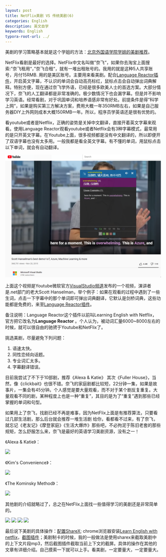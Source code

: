 ```yaml
---
layout: post
title: NetFlix美剧 VS 传统美剧(6)
categories: English
description: 英文自学
keywords: English
typora-root-url: ../
---
```


美剧的学习策略基本就是这个学姐的方法：[北京外国语学院学姐的美剧推荐](https://www.bilibili.com/video/BV1xM4y1K7M7)。

NetFlix看剧是最好的选择。NetFlix中文名叫做”奈飞“，如果你去淘宝上面搜索:”奈飞租用“，”奈飞合租“，就有一堆出租账号的。我用的就是这种5人共享账号，月付15RMB. 用的是美区账号。主要用来看美剧。配合[Language Reactor插件](https://chrome.google.com/webstore/detail/language-learning-with-ne/hoombieeljmmljlkjmnheibnpciblicm)，开启英文字幕，不认识的单词会自动高亮标红，鼠标点击会自动弹出词典解释。特别方便，现在通过奈飞学外语，已经是很多欧美人士的首选方案。大部分情况下，奈飞的人工翻译都是非常准确的。极少数情况下也会漏字幕。但是并不影响学习英语。经常看剧，对于巩固单词和培养语感非常有好处。前提条件是得“科学上网”，如果是购买第三方解决方案，费用大概一年350RMB左右，如果是自己服务器DIY上外网则成本大概150RMB一年。所以，程序员学英语还是很有优势的。

看youtube或者是Netflix，正确的姿势是关掉中文翻译，直接开着英文字幕来观看。使用Language Reactor观看youtube或者Netflix会有3种字幕模式，最常用的是只开英文字幕。在Youtube上面，很多视频都是没有中文翻译的，所以即便开了双语字幕也没有太多用。一般我都是看全英文字幕。有不懂的单词，用鼠标点击以下单词，就会有自动翻译。

![overwhelming](/images/posts/overwhelming6811.png)

上面这个视频是Youtube微软官方[VisualStudio频道](https://www.youtube.com/channel/UChqrDOwARrxdJF-ykAptc7w)发布的一个视频，演讲者是.net部门的老大Scott Hanselman，举个例子：如果在观看的过程中遇到了一些生词，点击一下字幕中的那个单词即可弹出词典翻译，它默认是剑桥词典，这些功能都是免费的，来至[Language Reactor插件](https://chrome.google.com/webstore/detail/language-learning-with-ne/hoombieeljmmljlkjmnheibnpciblicm)。



备注说明：Language Reactor这个插件以前叫Learning English with Netflix，官方把它改名为**Language Reactor** 。个人认为，被动词汇量6000~8000左右的时候，就可以很自由的驰骋于Youtube和NetFlix了。

挑选美剧，尽量避免下列问题：

1. 语速太快。
2. 同性恋倾向话题。
3. 专业词汇太多。
4. 字幕翻译错误。

目前我尝试了不下于10部剧，推荐《Alexa & Katie》 其次《Fuller House》，当然，像《clickbait》也很不错。奈飞的家庭剧都比较短，22分钟一集，如果是故事片，一集会有45分钟。个人感觉是要大量观看，而不对于某个剧反复重复。大量观看不同的剧，某种程度上也是一种“重复”，其目的是为了“重复”遇到那些已经掌握的单词和句型。

如果用上了奈飞，找剧已经不再是难事，因为NetFlix上面是有推荐算法，只要看过几部生活剧，那么后台就会推荐一堆生活剧 给你，看都看不过来，有了奈飞，就忘记《老友记》《摩登家庭》《生活大爆炸》那些吧，不必拘泥于陈旧老套的那些规矩，怎么舒服怎么来，奈飞是最好的英语学习美剧资源，没有之一！

《Alexa & Katie》：

<img src="https://cs-cn.top/images/posts/kitty555.png"/>

《Kim's Convenience》： 

<img src="https://cs-cn.top/images/posts/mr_king119.png"/>

《The Kominsky Method》：

<img src="https://cs-cn.top/images/posts/king_siki1322.png"/>

其他剧的介绍就略过了，总之在NetFlix上面找一些值得学习的美剧还是非常简单的。

<img src="https://cs-cn.top/images/posts/trash_track1448.png"/>

<img src="https://cs-cn.top/images/posts/netflix_soap457.png"/>

<img src="https://cs-cn.top/images/posts/GreenHouse_Academy12731.png"/>



<img src="https://cs-cn.top/images/posts/kidsTV502.png"/>

最后说下美剧的具体操作：[配置ShareX](https://cs-cn.top/2019/07/10/anki_pdf_js_study/#sharex%E9%85%8D%E7%BD%AE); chrome浏览器安装[Learn English with netflix](https://chrome.google.com/webstore/detail/language-learning-with-ne/hoombieeljmmljlkjmnheibnpciblicm)，[截图插件](https://chrome.google.com/webstore/detail/awesome-screenshot-screen/nlipoenfbbikpbjkfpfillcgkoblgpmj)；美剧制卡的时候，我的一般做法是使用sharex来截取美剧中的上下文片段mp3，然后截图插件截取当前上下文的截屏。具体的操作在其他的文章有详细介绍。自己摸索一下就可以上手。看美剧，一定要量大，一定要量大。

